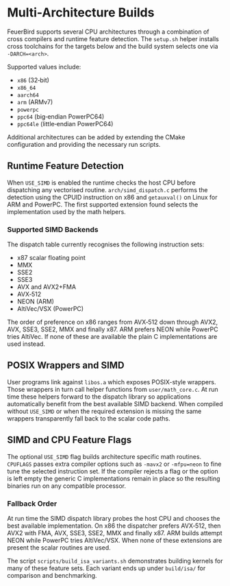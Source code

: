 # Multi-Architecture Builds

FeuerBird supports several CPU architectures through a combination of cross
compilers and runtime feature detection.  The `setup.sh` helper installs
cross toolchains for the targets below and the build system selects one via
`-DARCH=<arch>`.

Supported values include:

* `x86` (32‑bit)
* `x86_64`
* `aarch64`
* `arm` (ARMv7)
* `powerpc`
* `ppc64` (big‑endian PowerPC64)
* `ppc64le` (little‑endian PowerPC64)

Additional architectures can be added by extending the CMake configuration
and providing the necessary run scripts.

## Runtime Feature Detection

When `USE_SIMD` is enabled the runtime checks the host CPU before
dispatching any vectorised routine.  `arch/simd_dispatch.c` performs the
detection using the CPUID instruction on x86 and `getauxval()` on Linux
for ARM and PowerPC.  The first supported extension found selects the
implementation used by the math helpers.

### Supported SIMD Backends

The dispatch table currently recognises the following instruction sets:

* x87 scalar floating point
* MMX
* SSE2
* SSE3
* AVX and AVX2+FMA
* AVX‑512
* NEON (ARM)
* AltiVec/VSX (PowerPC)

The order of preference on x86 ranges from AVX‑512 down through AVX2,
AVX, SSE3, SSE2, MMX and finally x87.  ARM prefers NEON while PowerPC tries
AltiVec.  If none of these are available the plain C implementations are
used instead.

## POSIX Wrappers and SIMD

User programs link against `libos.a` which exposes POSIX-style wrappers.
Those wrappers in turn call helper functions from
`user/math_core.c`.  At run time these helpers forward to the
dispatch library so applications automatically benefit from the best
available SIMD backend.  When compiled without `USE_SIMD` or when the
required extension is missing the same wrappers transparently fall back
to the scalar code paths.

## SIMD and CPU Feature Flags

The optional `USE_SIMD` flag builds architecture specific math routines.
`CPUFLAGS` passes extra compiler options such as `-mavx2` or `-mfpu=neon` to
fine tune the selected instruction set.  If the compiler rejects a flag or the
option is left empty the generic C implementations remain in place so the
resulting binaries run on any compatible processor.

### Fallback Order

At run time the SIMD dispatch library probes the host CPU and chooses the
best available implementation.  On x86 the dispatcher prefers AVX‑512,
then AVX2 with FMA, AVX, SSE3, SSE2, MMX and finally x87.  ARM builds
attempt NEON while PowerPC tries AltiVec/VSX.  When none of these
extensions are present the scalar routines are used.

The script `scripts/build_isa_variants.sh` demonstrates building kernels for
many of these feature sets.  Each variant ends up under `build/isa/` for
comparison and benchmarking.

